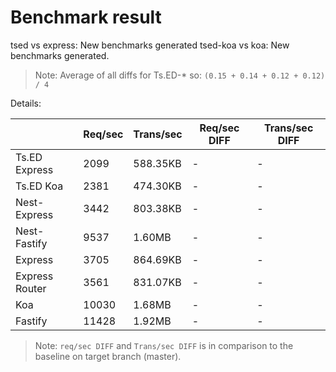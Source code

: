 # Benchmark result

tsed vs express: New benchmarks generated
tsed-koa vs koa: New benchmarks generated.

> Note: 
> Average of all diffs for Ts.ED-* so: `(0.15 + 0.14 + 0.12 + 0.12) / 4`

Details:

|                | Req/sec | Trans/sec | Req/sec DIFF | Trans/sec DIFF |
| -------------- | ------- | --------- | ------------ | -------------- |
| Ts.ED Express  | 2099    | 588.35KB  | -            | -              |
| Ts.ED Koa      | 2381    | 474.30KB  | -            | -              |
| Nest-Express   | 3442    | 803.38KB  | -            | -              |
| Nest-Fastify   | 9537    | 1.60MB    | -            | -              |
| Express        | 3705    | 864.69KB  | -            | -              |
| Express Router | 3561    | 831.07KB  | -            | -              |
| Koa            | 10030   | 1.68MB    | -            | -              |
| Fastify        | 11428   | 1.92MB    | -            | -              |

> Note:
> `req/sec DIFF` and `Trans/sec DIFF` is in comparison to the baseline on target branch (master).